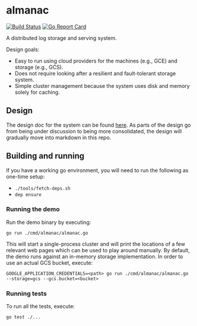 # almanac

[![Build Status](https://travis-ci.org/dinowernli/almanac.svg?branch=master)](https://travis-ci.org/dinowernli/almanac)
[![Go Report Card](https://goreportcard.com/badge/github.com/dinowernli/almanac)](https://goreportcard.com/report/github.com/dinowernli/almanac)

A distributed log storage and serving system.

Design goals:
* Easy to run using cloud providers for the machines (e.g., GCE) and storage (e.g., GCS).
* Does not require looking after a resilient and fault-tolerant storage system.
* Simple cluster management because the system uses disk and memory solely for caching.

## Design

The design doc for the system can be found [here](https://docs.google.com/document/d/1yVTRtSZQ2ulSV9CGwExn2l2E2kJqyssCMB7ZM7FNhnc/edit). As parts of the design go from being under discussion to being more consolidated, the design will gradually move into markdown in this repo.

## Building and running

If you have a working go environment, you will need to run the following as one-time setup:

* `./tools/fetch-deps.sh`
* `dep ensure`

### Running the demo

Run the demo binary by executing:

`go run ./cmd/almanac/almanac.go`

This will start a single-process cluster and will print the locations of a few relevant web pages which can be used to play around manually. By default, the demo runs against an in-memory storage implementation. In order to use an actual GCS bucket, execute:

`GOOGLE_APPLICATION_CREDENTIALS=<path> go run ./cmd/almanac/almanac.go --storage=gcs --gcs.bucket=<bucket>`

### Running tests

To run all the tests, execute:

`go test ./...`
